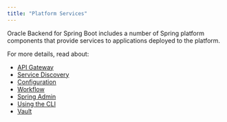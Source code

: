```yaml
---
title: "Platform Services"
---
```


Oracle Backend for Spring Boot includes a number of Spring platform components that provide services to applications deployed to the platform.

For more details, read about:

   - [API Gateway](./apigw)
   - [Service Discovery](./eureka)
   - [Configuration](./config)
   - [Workflow](./conductor)
   - [Spring Admin](./spring-admin)
   - [Using the CLI](../development/cli)
   - [Vault](./vault/)
